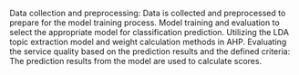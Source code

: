 Data collection and preprocessing: Data is collected and preprocessed to prepare for the model training process.
Model training and evaluation to select the appropriate model for classification prediction.
Utilizing the LDA topic extraction model and weight calculation methods in AHP.
Evaluating the service quality based on the prediction results and the defined criteria: The prediction results from the model are used to calculate scores.
